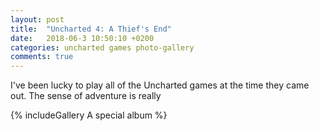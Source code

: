 ```yaml
---
layout: post
title:  "Uncharted 4: A Thief's End"
date:   2018-06-3 10:50:10 +0200
categories: uncharted games photo-gallery
comments: true
---
```


I've been lucky to play all of the Uncharted games at the time they came out. The sense of adventure is really 

{% includeGallery A special album %}